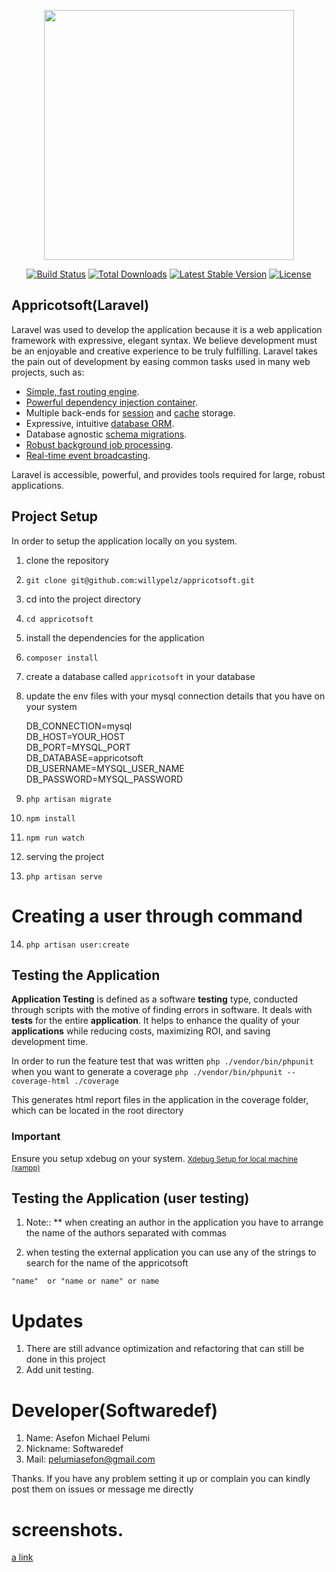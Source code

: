 
<p align="center"><img src="https://res.cloudinary.com/dtfbvvkyp/image/upload/v1566331377/laravel-logolockup-cmyk-red.svg" width="400"></p>  

<p align="center">  
<a href="https://travis-ci.org/laravel/framework"><img src="https://travis-ci.org/laravel/framework.svg" alt="Build Status"></a>  
<a href="https://packagist.org/packages/laravel/framework"><img src="https://poser.pugx.org/laravel/framework/d/total.svg" alt="Total Downloads"></a>  
<a href="https://packagist.org/packages/laravel/framework"><img src="https://poser.pugx.org/laravel/framework/v/stable.svg" alt="Latest Stable Version"></a>  
<a href="https://packagist.org/packages/laravel/framework"><img src="https://poser.pugx.org/laravel/framework/license.svg" alt="License"></a>  
</p>  

## Appricotsoft(Laravel)

Laravel was used to develop the application because it is a web application framework with expressive, elegant syntax. We believe development must be an enjoyable and creative experience to be truly fulfilling. Laravel takes the pain out of development by easing common tasks used in many web projects, such as:

- [Simple, fast routing engine](https://laravel.com/docs/routing).
- [Powerful dependency injection container](https://laravel.com/docs/container).
- Multiple back-ends for [session](https://laravel.com/docs/session) and [cache](https://laravel.com/docs/cache) storage.
- Expressive, intuitive [database ORM](https://laravel.com/docs/eloquent).
- Database agnostic [schema migrations](https://laravel.com/docs/migrations).
- [Robust background job processing](https://laravel.com/docs/queues).
- [Real-time event broadcasting](https://laravel.com/docs/broadcasting).

Laravel is accessible, powerful, and provides tools required for large, robust applications.

##  Project Setup
In order to setup the application locally on you system.
1. clone the repository
2. `git clone git@github.com:willypelz/appricotsoft.git`
3. cd into the project directory
4. `cd appricotsoft`
5. install the dependencies for the application
6. `composer install` 
7. create a database called `appricotsoft` in your database
8. update the env files with your mysql connection details that you have on your system


    DB_CONNECTION=mysql  
    DB_HOST=YOUR_HOST  
    DB_PORT=MYSQL_PORT  
    DB_DATABASE=appricotsoft  
    DB_USERNAME=MYSQL_USER_NAME  
    DB_PASSWORD=MYSQL_PASSWORD

9. `php artisan migrate`
10. `npm install`
11. `npm run watch`
12. serving the project
13. `php artisan serve`


# Creating a user through command
14. `php artisan user:create`

##  Testing the Application
**Application Testing**  is defined as a software  **testing**  type, conducted through scripts with the motive of finding errors in software. It deals with  **tests**  for the entire  **application**. It helps to enhance the quality of your  **applications**  while reducing costs, maximizing ROI, and saving development time.

In order to run the feature test that was written
`php ./vendor/bin/phpunit`
when you want to generate a coverage
`php ./vendor/bin/phpunit --coverage-html ./coverage`

This generates html report files in the application in the coverage folder, which can be located in the root directory

### Important
Ensure you setup xdebug on your system. <small> [Xdebug Setup for local machine (xampp)](https://medium.com/d6-digital/installing-xdebug-for-xampp-with-php-in-windows-d2b750861118) </small>

##  Testing the Application (user testing)

1. Note:: ** when creating an author in the application you have to arrange the name of the authors separated with commas

2. when testing the external application you can use any of the strings to search for the name of the appricotsoft

`"name"  or "name or name" or name`



# Updates

1. There are still advance optimization and refactoring that can still be done in this project
2. Add unit testing. 


# Developer(Softwaredef)

1. Name: Asefon Michael Pelumi
2. Nickname: Softwaredef
3. Mail: pelumiasefon@gmail.com

Thanks. If you have any problem setting it up or complain you can kindly post them on issues or message me directly


# screenshots. 

[a link](https://github.com/user/repo/blob/branch/other_file.md)
